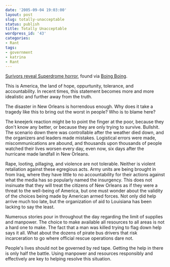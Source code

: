 ```yaml
---
date: '2005-09-04 19:03:00'
layout: post
slug: totally-unacceptable
status: publish
title: Totally Unacceptable
wordpress_id: '43'
categories:
- Rant
tags:
- government
- katrina
- Rant
---
```


[Surivors reveal Superdrome horror](http://news.bbc.co.uk/1/hi/world/americas/4213214.stm), found via [Boing Boing](http://www.boingboing.net/2005/09/04/in_america.html).

This is America, the land of hope, oppurtunity, tolerance, and accountability.  In recent times, this statement becomes more and more idealistic and further away from the truth.

The disaster in New Orleans is horrendous enough.  Why does it take a tragedy like this to bring out the worst in people?  Who is to blame here?

The kneejerk reaction might be to point the finger at the poor, because they don't know any better, or because they are only trying to survive.  Bullshit.  The scenario down there was controllable after the weather died down, and the organizers and leaders made mistakes.  Logistical errors were made, miscommunications are abound, and thousands upon thousands of people watched their lives worsen every day, even now, six days after the hurricane made landfall in New Orleans.

Rape, looting, pillaging, and violence are not tolerable.  Neither is violent retaliation against these egregious acts.  Army units are being brought in from Iraq, where they have little to no accountability for their actions against what the media has so popularly named the insurgency.  This does not insinuate that they will treat the citizens of New Orleans as if they were a threat to the well-being of America, but one must wonder about the validity of the choices being made by American armed forces.  Not only did help arrive much too late, but the organization of aid to Louisiana has been lacking to say the least.

Numerous stories pour in throughout the day regarding the limit of supplies and manpower.  The choice to make available all resources to all areas is not a hard one to make.  The fact that a man was killed trying to flag down help says it all.  What about the dozens of pirate bus drivers that risk incarceration to go where official rescue operations dare not.

People's lives should not be governed by red tape.  Getting the help in there is only half the battle. Using manpower and resources responsibly and effectively are key to helping resolve this situation.

